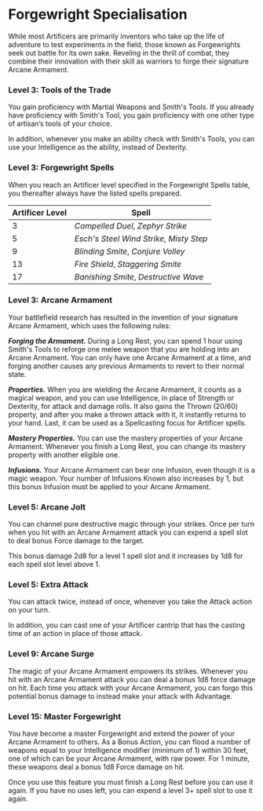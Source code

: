 # Forgewright Specialisation

While most Artificers are primarily inventors who take up the life of adventure to test experiments in the field, those known as Forgewrights seek out battle for its own sake. Reveling in the thrill of combat, they combine their innovation with their skill as warriors to forge their signature Arcane Armament.

### Level 3: Tools of the Trade

You gain proficiency with Martial Weapons and Smith's Tools. If you already have proficiency with Smith's Tool, you gain proficiency with one other type of artisan’s tools of your choice.

In addition, whenever you make an ability check with Smith's Tools, you can use your Intelligence as the ability, instead of Dexterity.

### Level 3: Forgewright Spells

When you reach an Artificer level specified in the Forgewright Spells table, you thereafter always have the listed spells prepared.

| Artificer Level | Spell |
|---|---|
| 3 | *Compelled Duel*, *Zephyr Strike* |
| 5 | *Esch's Steel Wind Strike*, *Misty Step* |
| 9 | *Blinding Smite*, *Conjure Volley* |
| 13 | *Fire Shield*, *Staggering Smite* |
| 17 | *Banishing Smite*, *Destructive Wave* |

### Level 3: Arcane Armament

Your battlefield research has resulted in the invention of your signature Arcane Armament, which uses the following rules:

***Forging the Armament.*** During a Long Rest, you can spend 1 hour using Smith's Tools to reforge one melee weapon that you are holding into an Arcane Armament. You can only have one Arcane Armament at a time, and forging another causes any previous Armaments to revert to their normal state.

***Properties.*** When you are wielding the Arcane Armament, it counts as a magical weapon, and you can use Intelligence, in place of Strength or Dexterity, for attack and damage rolls. It also gains the Thrown (20/60) property, and after you make a thrown attack with it, it instantly returns to your hand. Last, it can be used as a Spellcasting focus for Artificer spells.

***Mastery Properties.*** You can use the mastery properties of your Arcane Armament. Whenever you finish a Long Rest, you can change its mastery property with another eligible one.

***Infusions.*** Your Arcane Armament can bear one Infusion, even though it is a magic weapon. Your number of Infusions Known also increases by 1, but this bonus Infusion
must be applied to your Arcane Armament.

### Level 5: Arcane Jolt

You can channel pure destructive magic through your strikes. Once per turn when you hit with an Arcane Armament attack you can expend a spell slot to deal bonus Force damage to the target. 

This bonus damage 2d8 for a level 1 spell slot and it increases by 1d8 for each spell slot level above 1.

### Level 5: Extra Attack

You can attack twice, instead of once, whenever you take the Attack action on your turn.

In addition, you can cast one of your Artificer cantrip that has the casting time of an action in place of those attack.

### Level 9: Arcane Surge

The magic of your Arcane Armament empowers its strikes. Whenever you hit with an Arcane Armament attack you can deal a bonus 1d8 force damage on hit. Each time you attack with your Arcane Armament, you can forgo this potential bonus damage to instead make your attack with Advantage.

### Level 15: Master Forgewright

You have become a master Forgewright and extend the power of your Arcane Armament to others. As a Bonus Action, you can flood a number of weapons equal to your Intelligence modifier (minimum of 1) within 30 feet, one of which can be your Arcane Armament, with raw power. For 1 minute, these weapons deal a bonus 1d8 Force damage on hit.

Once you use this feature you must finish a Long Rest before you can use it again. If you have no uses left, you can expend a level 3+ spell slot to use it again.